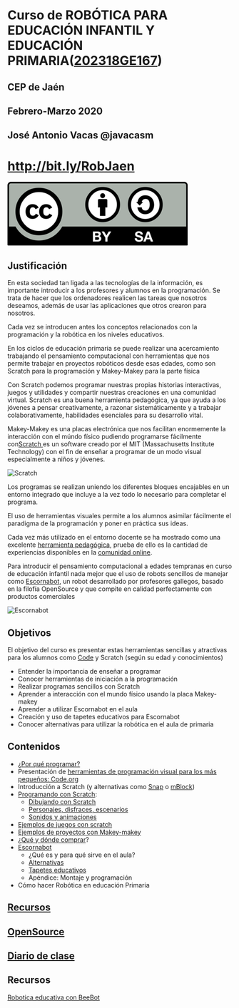 # Curso de ROBÓTICA PARA EDUCACIÓN INFANTIL Y EDUCACIÓN PRIMARIA([202318GE167](https://www.juntadeandalucia.es/educacion/secretariavirtual/consultaCEP/actividad/202318GE167/))

## CEP de Jaén

## Febrero-Marzo 2020

## José Antonio Vacas @javacasm

# http://bit.ly/RobJaen

![Licencia CC](./images/Licencia_CC.png)

## Justificación

En esta sociedad tan ligada a las tecnologías de la información, es importante introducir a los profesores y alumnos en la programación. Se trata de hacer que los ordenadores realicen las tareas que nosotros deseamos, además de usar las aplicaciones que otros crearon para nosotros.

Cada vez se introducen antes los conceptos relacionados con la programación y la robótica en los niveles educativos.

En los ciclos de educación primaria se puede realizar una acercamiento trabajando el pensamiento computacional con  herramientas que nos permite trabajar en proyectos robóticos desde esas edades, como son Scratch para la programación y Makey-Makey para la parte física

Con Scratch podemos programar nuestras propias historias interactivas, juegos y utilidades y compartir nuestras creaciones en una comunidad virtual. Scratch es una buena herramienta pedagógica, ya que ayuda a los jóvenes a pensar creativamente, a razonar sistemáticamente y a trabajar colaborativamente, habilidades esenciales para su desarrollo vital.

Makey-Makey es una placas electrónica que nos facilitan enormemente la interacción con el múndo físico pudiendo programarse fácilmente con[Scratch ](https://scratch.mit.edu/) es un software creado por el MIT (Massachusetts Institute Technology) con el fin de enseñar a programar de un modo visual especialmente a niños y jóvenes.


![Scratch](https://upload.wikimedia.org/wikipedia/commons/thumb/f/fb/Scratch_2.0_Screen_Hello_World.png/640px-Scratch_2.0_Screen_Hello_World.png)


Los programas se realizan uniendo los diferentes bloques encajables en un entorno integrado que incluye a la vez todo lo necesario para completar el programa.


El uso de herramientas visuales permite a los alumnos asimilar fácilmente el paradigma de la programación y poner en práctica sus ideas.

Cada vez más utilizado en el entorno docente se ha mostrado como una excelente [herramienta pedagógica](./contexto.md), prueba de ello es la cantidad de experiencias disponibles en la [comunidad online](https://scratch.mit.edu/explore/projects/all).

Para introducir el pensamiento computacional a edades tempranas en curso de educación infantil nada mejor que el uso de robots sencillos de manejar como [Escornabot](https://escornabot.com/web/es), un robot desarrollado por profesores gallegos, basado en la filofía OpenSource y que compite en calidad perfectamente con productos comerciales

![Escornabot](https://escornabot.com/web/sites/default/files/node_attachs/brivoi_0.jpg)

## Objetivos  

El objetivo del curso es presentar estas herramientas sencillas y atractivas para los alumnos como [Code](http://Code.org) y Scratch  (según su edad y conocimientos)

* Entender la importancia de enseñar a programar
* Conocer herramientas de iniciación a la programación
* Realizar programas sencillos con Scratch
* Aprender a interacción con el mundo físico usando la placa Makey-makey
* Aprender a utilizar Escornabot en el aula
* Creación y uso de tapetes educativos para Escornabot
* Conocer alternativas para utilizar la robótica en el aula de primaria

## Contenidos

* [¿Por qué programar?](./contexto.md)
* Presentación de [herramientas de programación visual para los más pequeños: Code.org](./IniciacionProgramacion.md)
* Introducción a Scratch (y alternativas como [Snap](./snap.md) o [mBlock](./mBlock.md))
* [Programando con Scratch](./Scratch.md):
  * [Dibujando con Scratch](./Scratch/Scratch.md#vamos-a-dibujar)
  * [Personajes, disfraces, escenarios](./Scratch/Scratch.md#personaje)
  * [Sonidos y animaciones](./Scratch/Scratch.md#sonido)
* [Ejemplos de juegos con scratch](./Ejemplos.md)
* [Ejemplos de proyectos con Makey-makey](./MakeyMakey/README.md)
* ¿[Qué y dónde comprar](./Comprar.md)?
* [Escornabot](./escornabot.md)
    * ¿Qué es y para qué sirve en el aula?
    * [Alternativas](./RoboticaPrimaria.md)
    * [Tapetes educativos](./Escornabot/Tableros.md)
    * Apéndice: Montaje y programación
* Cómo hacer Robótica en educación Primaria
## [Recursos](./Recursos.md)

## [OpenSource](./opensource.md)

## [Diario de  clase](./Diario.md)

## Recursos
[Robotica educativa con BeeBot](https://catedu.gitbooks.io/robotica-en-infantil-con-bee-bot/content/)

